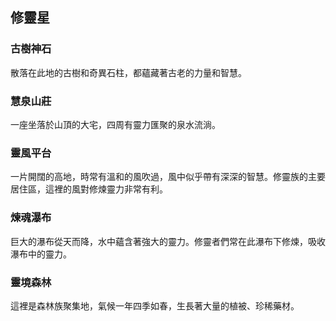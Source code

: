 ## 修靈星
### 古樹神石
散落在此地的古樹和奇異石柱，都蘊藏著古老的力量和智慧。

### 慧泉山莊
一座坐落於山頂的大宅，四周有靈力匯聚的泉水流淌。

### 靈風平台
一片開闊的高地，時常有溫和的風吹過，風中似乎帶有深深的智慧。修靈族的主要居住區，這裡的風對修煉靈力非常有利。

### 煉魂瀑布
巨大的瀑布從天而降，水中蘊含著強大的靈力。修靈者們常在此瀑布下修煉，吸收瀑布中的靈力。

### 靈境森林
這裡是森林族聚集地，氣候一年四季如春，生長著大量的植被、珍稀藥材。
